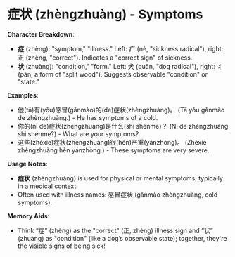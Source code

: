 # **症状 (zhèngzhuàng) - Symptoms**

**Character Breakdown**:  
- **症** (zhèng): "symptom," "illness." Left: 疒 (nè, "sickness radical"), right: 正 (zhèng, "correct"). Indicates a "correct sign" of sickness.  
- **状** (zhuàng): "condition," "form." Left: 犬 (quǎn, "dog radical"), right: 丬 (pán, a form of "split wood"). Suggests observable "condition" or "state."

**Examples**:  
- 他(tā)有(yǒu)感冒(gǎnmào)的(de)症状(zhèngzhuàng)。 (Tā yǒu gǎnmào de zhèngzhuàng.) - He has symptoms of a cold.  
- 你的(nǐ de)症状(zhèngzhuàng)是什么(shì shénme)？ (Nǐ de zhèngzhuàng shì shénme?) - What are your symptoms?  
- 这些(zhèxiē)症状(zhèngzhuàng)很(hěn)严重(yánzhòng)。 (Zhèxiē zhèngzhuàng hěn yánzhòng.) - These symptoms are very severe.

**Usage Notes**:  
- **症状** (zhèngzhuàng) is used for physical or mental symptoms, typically in a medical context.  
- Often used with illness names: 感冒症状 (gǎnmào zhèngzhuàng, cold symptoms).

**Memory Aids**:  
- Think “症” (zhèng) as the "correct" (正, zhèng) illness sign and “状” (zhuàng) as "condition" (like a dog’s observable state); together, they're the visible signs of being sick!